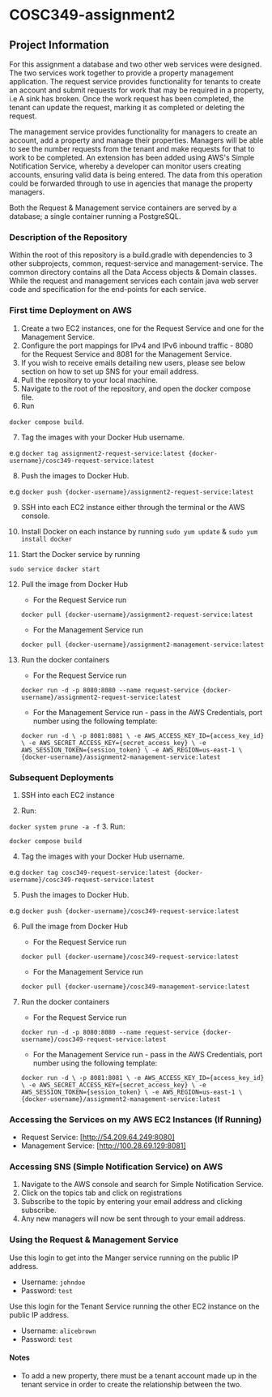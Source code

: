 # COSC349-assignment2

## Project Information
For this assignment a database and two other web services were designed. 
The two services work together to provide a property management application. 
The request service provides functionality for tenants to create an account and submit requests for work that may be required in a property, i.e A sink has broken.
Once the work request has been completed, the tenant can update the request, marking it as completed or deleting the request.

The management service provides functionality for managers to create an account, add a property and manage their properties.
Managers will be able to see the number requests from the tenant and make requests for that to work to be completed.
An extension has been added using AWS's Simple Notification Service, whereby a developer can monitor users creating accounts, ensuring valid data is being entered. The data from this operation could be forwarded through to use in agencies that manage the property managers.

Both the Request & Management service containers are served by a database; a single container running a PostgreSQL.

### Description of the Repository
Within the root of this repository is a build.gradle with dependencies to 3 other subprojects, common, request-service and management-service. 
The common directory contains all the Data Access objects & Domain classes. 
While the request and management services each contain java web server code and specification for the end-points for each service.

### First time Deployment on AWS
1. Create a two EC2 instances, one for the Request Service and one for the Management Service.
2. Configure the port mappings for IPv4 and IPv6 inbound traffic - 8080 for the Request Service and 8081 for the Management Service.
3. If you wish to receive emails detailing new users, please see below section on how to set up SNS for your email address.
4. Pull the repository to your local machine. 
5. Navigate to the root of the repository, and open the docker compose file. 
6. Run

`docker compose build`.

7. Tag the images with your Docker Hub username.

e.g `docker tag assignment2-request-service:latest {docker-username}/cosc349-request-service:latest`

8. Push the images to Docker Hub. 

e.g `docker push {docker-username}/assignment2-request-service:latest`

9. SSH into each EC2 instance either through the terminal or the AWS console.
    
11. Install Docker on each instance by running `sudo yum update` & `sudo yum install docker`

12. Start the Docker service by running 

`sudo service docker start`

12. Pull the image from Docker Hub
     - For the Request Service run 
    
    `docker pull {docker-username}/assignment2-request-service:latest`

     - For the Management Service run
    
    `docker pull {docker-username}/assignment2-management-service:latest`
    
14. Run the docker containers
     - For the Request Service run 
    
    `docker run -d -p 8080:8080 --name request-service {docker-username}/assignment2-request-service:latest`

     - For the Management Service run - pass in the AWS Credentials, port number using the following template:
    
    `docker run -d \
  -p 8081:8081 \
  -e AWS_ACCESS_KEY_ID={access_key_id} \
  -e AWS_SECRET_ACCESS_KEY={secret_access_key} \
  -e AWS_SESSION_TOKEN={session_token} \
  -e AWS_REGION=us-east-1 \
  {docker-username}/assignment2-management-service:latest`

### Subsequent Deployments
1. SSH into each EC2 instance 

2. Run:

`docker system prune -a -f`
3. Run:


`docker compose build`

4. Tag the images with your Docker Hub username.

e.g `docker tag cosc349-request-service:latest {docker-username}/cosc349-request-service:latest`

5. Push the images to Docker Hub.

e.g `docker push {docker-username}/cosc349-request-service:latest`

6. Pull the image from Docker Hub
    - For the Request Service run 
   
   `docker pull {docker-username}/cosc349-request-service:latest`

    - For the Management Service run 
   
   `docker pull {docker-username}/cosc349-management-service:latest`
   
8. Run the docker containers
    - For the Request Service run 
   
   `docker run -d -p 8080:8080 --name request-service {docker-username}/cosc349-request-service:latest`
    - For the Management Service run - pass in the AWS Credentials, port number using the following template:
           
   `docker run -d \
         -p 8081:8081 \
         -e AWS_ACCESS_KEY_ID={access_key_id} \
         -e AWS_SECRET_ACCESS_KEY={secret_access_key} \
         -e AWS_SESSION_TOKEN={session_token} \
         -e AWS_REGION=us-east-1 \
         {docker-username}/assignment2-management-service:latest`

### Accessing the Services on my AWS EC2 Instances (If Running)
- Request Service: [http://54.209.64.249:8080]
- Management Service: [http://100.28.69.129:8081]

### Accessing SNS (Simple Notification Service) on AWS
1. Navigate to the AWS console and search for Simple Notification Service.
2. Click on the topics tab and click on registrations 
3. Subscribe to the topic by entering your email address and clicking subscribe.
4. Any new managers will now be sent through to your email address.

### Using the Request & Management Service

Use this login to get into the Manger service running on the public IP address.
* Username: `johndoe`
* Password: `test`

Use this login for the Tenant Service running the other EC2 instance on the public IP address.
* Username: `alicebrown`
* Password: `test`


#### Notes

* To add a new property, there must be a tenant account made up in the tenant service in order to create the relationship between the two.



